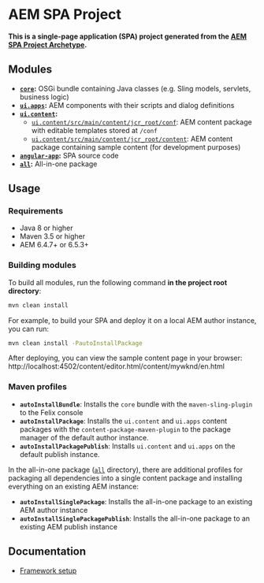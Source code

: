 # AEM SPA Project

**This is a single-page application (SPA) project generated from the [AEM SPA Project Archetype](https://github.com/adobe/aem-spa-project-archetype).**

## Modules

- **[`core`](./core/):** OSGi bundle containing Java classes (e.g. Sling models, servlets, business logic)
- **[`ui.apps`](./ui.apps):** AEM components with their scripts and dialog definitions
- **[`ui.content`](./ui.content/):**
  - [`ui.content/src/main/content/jcr_root/conf`](./ui.content/src/main/content/jcr_root/conf/): AEM content package with editable templates stored at `/conf`
  - [`ui.content/src/main/content/jcr_root/content`](./ui.content/src/main/content/jcr_root/content/): AEM content package containing sample content (for development purposes)
- **[`angular-app`](./angular-app/):** SPA source code
- **[`all`](./all/):** All-in-one package

## Usage

### Requirements

- Java 8 or higher
- Maven 3.5 or higher
- AEM 6.4.7+ or 6.5.3+

### Building modules

To build all modules, run the following command **in the project root directory**:

```sh
mvn clean install
```

For example, to build your SPA and deploy it on a local AEM author instance, you can run:

```sh
mvn clean install -PautoInstallPackage
```

After deploying, you can view the sample content page in your browser: http://localhost:4502/content/editor.html/content/mywknd/en.html

### Maven profiles

- **`autoInstallBundle`**: Installs the `core` bundle with the `maven-sling-plugin` to the Felix console
- **`autoInstallPackage`**: Installs the `ui.content` and `ui.apps` content packages with the `content-package-maven-plugin` to the package manager of the default author instance.
- **`autoInstallPackagePublish`**: Installs `ui.content` and `ui.apps` on the default publish instance.

In the all-in-one package ([`all`](./all/) directory), there are additional profiles for packaging all dependencies into a single content package and installing everything on an existing AEM instance:

- **`autoInstallSinglePackage`**: Installs the all-in-one package to an existing AEM author instance
- **`autoInstallSinglePackagePublish`**: Installs the all-in-one package to an existing AEM publish instance

## Documentation

- [Framework setup](./angular-app/README.md)
